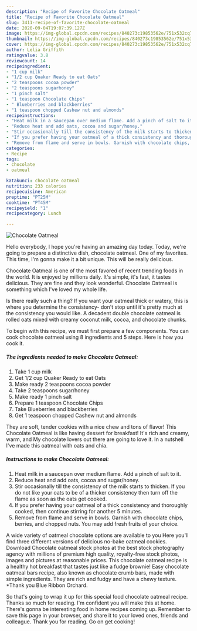 ```yaml
---
description: "Recipe of Favorite Chocolate Oatmeal"
title: "Recipe of Favorite Chocolate Oatmeal"
slug: 3411-recipe-of-favorite-chocolate-oatmeal
date: 2020-09-04T19:07:39.127Z
image: https://img-global.cpcdn.com/recipes/840273c19853562e/751x532cq70/chocolate-oatmeal-recipe-main-photo.jpg
thumbnail: https://img-global.cpcdn.com/recipes/840273c19853562e/751x532cq70/chocolate-oatmeal-recipe-main-photo.jpg
cover: https://img-global.cpcdn.com/recipes/840273c19853562e/751x532cq70/chocolate-oatmeal-recipe-main-photo.jpg
author: Lelia Griffith
ratingvalue: 3.8
reviewcount: 14
recipeingredient:
- "1 cup milk"
- "1/2 cup Quaker Ready to eat Oats"
- "2 teaspoons cocoa powder"
- "2 teaspoons sugarhoney"
- "1 pinch salt"
- "1 teaspoon Chocolate Chips"
- " Blueberries and blackberries"
- "1 teaspoon chopped Cashew nut and almonds"
recipeinstructions:
- "Heat milk in a saucepan over medium flame. Add a pinch of salt to it."
- "Reduce heat and add oats, cocoa and sugar/honey."
- "Stir occasionally till the consistency of the milk starts to thicken. If you do not like your oats to be of a thicker consistency then turn off the flame as soon as the oats get cooked."
- "If you prefer having your oatmeal of a thick consistency and thoroughly cooked, then continue stirring for another 5 minutes."
- "Remove from flame and serve in bowls. Garnish with chocolate chips, berries, and chopped nuts. You may add fresh fruits of your choice."
categories:
- Recipe
tags:
- chocolate
- oatmeal

katakunci: chocolate oatmeal 
nutrition: 233 calories
recipecuisine: American
preptime: "PT25M"
cooktime: "PT45M"
recipeyield: "1"
recipecategory: Lunch

---
```



![Chocolate Oatmeal](https://img-global.cpcdn.com/recipes/840273c19853562e/751x532cq70/chocolate-oatmeal-recipe-main-photo.jpg)

Hello everybody, I hope you're having an amazing day today. Today, we're going to prepare a distinctive dish, chocolate oatmeal. One of my favorites. This time, I'm gonna make it a bit unique. This will be really delicious.

Chocolate Oatmeal is one of the most favored of recent trending foods in the world. It is enjoyed by millions daily. It's simple, it's fast, it tastes delicious. They are fine and they look wonderful. Chocolate Oatmeal is something which I've loved my whole life.

Is there really such a thing? If you want your oatmeal thick or watery, this is where you determine the consistency- don&#39;t stop until it&#39;s pretty much at the consistency you would like. A decadent double chocolate oatmeal is rolled oats mixed with creamy coconut milk, cocoa, and chocolate chunks.


To begin with this recipe, we must first prepare a few components. You can cook chocolate oatmeal using 8 ingredients and 5 steps. Here is how you cook it.

<!--inarticleads1-->

##### The ingredients needed to make Chocolate Oatmeal:

1. Take 1 cup milk
1. Get 1/2 cup Quaker Ready to eat Oats
1. Make ready 2 teaspoons cocoa powder
1. Take 2 teaspoons sugar/honey
1. Make ready 1 pinch salt
1. Prepare 1 teaspoon Chocolate Chips
1. Take  Blueberries and blackberries
1. Get 1 teaspoon chopped Cashew nut and almonds


They are soft, tender cookies with a nice chew and tons of flavor! This Chocolate Oatmeal is like having dessert for breakfast! It&#39;s rich and creamy, warm, and My chocolate lovers out there are going to love it. In a nutshell I&#39;ve made this oatmeal with oats and chia. 

<!--inarticleads2-->

##### Instructions to make Chocolate Oatmeal:

1. Heat milk in a saucepan over medium flame. Add a pinch of salt to it.
1. Reduce heat and add oats, cocoa and sugar/honey.
1. Stir occasionally till the consistency of the milk starts to thicken. If you do not like your oats to be of a thicker consistency then turn off the flame as soon as the oats get cooked.
1. If you prefer having your oatmeal of a thick consistency and thoroughly cooked, then continue stirring for another 5 minutes.
1. Remove from flame and serve in bowls. Garnish with chocolate chips, berries, and chopped nuts. You may add fresh fruits of your choice.


A wide variety of oatmeal chocolate options are available to you Here you&#39;ll find three different versions of delicious no-bake oatmeal cookies. Download Chocolate oatmeal stock photos at the best stock photography agency with millions of premium high quality, royalty-free stock photos, images and pictures at reasonable prices. This chocolate oatmeal recipe is a healthy hot breakfast that tastes just like a fudge brownie! Easy chocolate oatmeal bars recipe, also known as chocolate crumb bars, made with simple ingredients. They are rich and fudgy and have a chewy texture. *Thank you Blue Ribbon Orchard. 

So that's going to wrap it up for this special food chocolate oatmeal recipe. Thanks so much for reading. I'm confident you will make this at home. There's gonna be interesting food in home recipes coming up. Remember to save this page in your browser, and share it to your loved ones, friends and colleague. Thank you for reading. Go on get cooking!
